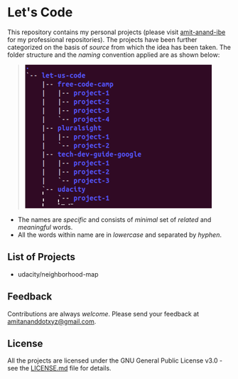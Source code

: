 # Let's Code
This repository contains my personal projects (please visit [amit-anand-ibe](https://github.com/amit-anand-ibe) for my professional repositories). The projects have been further categorized on the basis of *source* from which the idea has been taken. The folder structure and the *naming* convention applied are as shown below: 
> ![source-name/project-name](folder-structure.png)
- The names are *specific* and consists of *minimal* set of *related* and *meaningful* words.  
- All the words within name are in *lowercase* and separated by *hyphen*.

## List of Projects
- udacity/neighborhood-map

## Feedback
Contributions are always *welcome*. Please send your feedback at <amitananddotxyz@gmail.com>.

## License
All the projects are licensed under the GNU General Public License v3.0 - see the [LICENSE.md](LICENSE.md) file for details.
